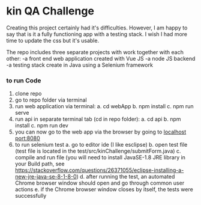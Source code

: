 # kin QA Challenge
Creating this project certainly had it's difficulties. However, I am happy to say that is it a fully functioning app with a testing stack. I wish I had more time to update the css but it's usable.

The repo includes three separate projects with work together with each other:
-a front end web application created with Vue JS
-a node JS backend
-a testing stack create in Java using a Selenium framework

### to run Code
1. clone repo
2. go to repo folder via terminal
3. run web application via terminal:
    a. cd webApp
    b. npm install
    c. npm run serve
4. run api in separate terminal tab (cd in repo folder):
    a. cd api
    b. npm install
    c. npm run dev
5. you can now go to the web app via the browser by going to [localhost port:8080](http://localhost:8080/)
6. to run selenium test
    a. go to editor ide (I like esclipse)
    b. open test file (test file is located in the test/src/kinChallenge/submitForm.java)
    c. compile and run file (you will need to install JavaSE-1.8 JRE library in your Build path, see https://stackoverflow.com/questions/26371055/eclipse-installing-a-new-jre-java-se-8-1-8-0)
    d. after running the test, an automated Chrome browser window should open and go through common user actions
    e. if the Chrome browser window closes by itself, the tests were successfully

